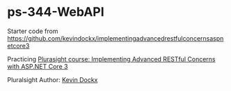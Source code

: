 # ps-344-WebAPI

Starter code from https://github.com/kevindockx/implementingadvancedrestfulconcernsaspnetcore3

Practicing [Plurasight course: Implementing Advanced RESTful Concerns with ASP.NET Core 3](https://app.pluralsight.com/library/courses/asp-dot-net-core-3-advanced-restful-concerns/table-of-contents) 

Pluralsight Author: [Kevin Dockx](https://www.pluralsight.com/authors/kevin-dockx) 
 
 
